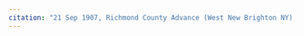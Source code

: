 ```yaml
---
citation: "21 Sep 1907, Richmond County Advance (West New Brighton NY), p4, nyhistoricnewspapers.org."
---
```







